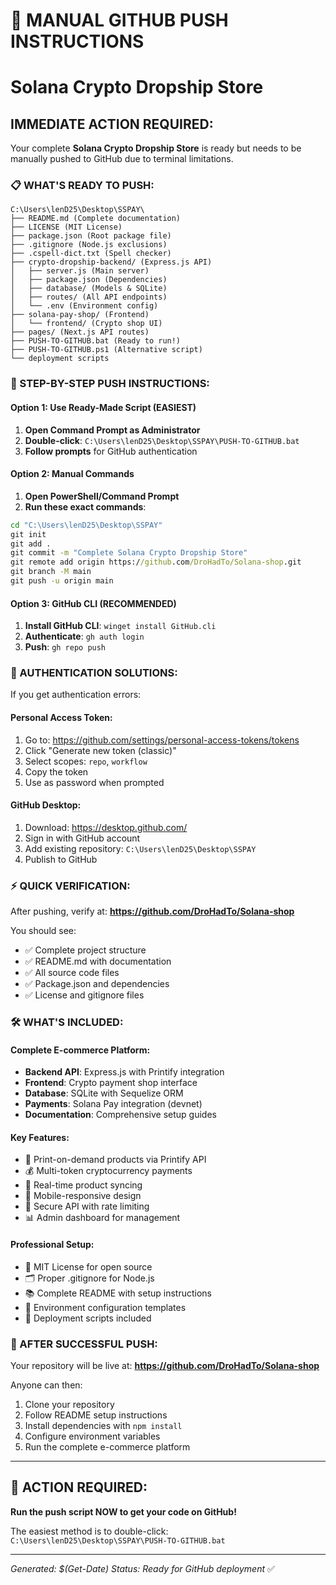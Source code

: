 # 🚀 MANUAL GITHUB PUSH INSTRUCTIONS
# Solana Crypto Dropship Store

## IMMEDIATE ACTION REQUIRED:

Your complete **Solana Crypto Dropship Store** is ready but needs to be manually pushed to GitHub due to terminal limitations.

### 📋 WHAT'S READY TO PUSH:

```
C:\Users\lenD25\Desktop\SSPAY\
├── README.md (Complete documentation)
├── LICENSE (MIT License)
├── package.json (Root package file)
├── .gitignore (Node.js exclusions)
├── .cspell-dict.txt (Spell checker)
├── crypto-dropship-backend/ (Express.js API)
│   ├── server.js (Main server)
│   ├── package.json (Dependencies)
│   ├── database/ (Models & SQLite)
│   ├── routes/ (All API endpoints)
│   └── .env (Environment config)
├── solana-pay-shop/ (Frontend)
│   └── frontend/ (Crypto shop UI)
├── pages/ (Next.js API routes)
├── PUSH-TO-GITHUB.bat (Ready to run!)
├── PUSH-TO-GITHUB.ps1 (Alternative script)
└── deployment scripts
```

### 🎯 STEP-BY-STEP PUSH INSTRUCTIONS:

#### Option 1: Use Ready-Made Script (EASIEST)
1. **Open Command Prompt as Administrator**
2. **Double-click**: `C:\Users\lenD25\Desktop\SSPAY\PUSH-TO-GITHUB.bat`
3. **Follow prompts** for GitHub authentication

#### Option 2: Manual Commands
1. **Open PowerShell/Command Prompt**
2. **Run these exact commands**:
```cmd
cd "C:\Users\lenD25\Desktop\SSPAY"
git init
git add .
git commit -m "Complete Solana Crypto Dropship Store"
git remote add origin https://github.com/DroHadTo/Solana-shop.git
git branch -M main
git push -u origin main
```

#### Option 3: GitHub CLI (RECOMMENDED)
1. **Install GitHub CLI**: `winget install GitHub.cli`
2. **Authenticate**: `gh auth login`
3. **Push**: `gh repo push`

### 🔐 AUTHENTICATION SOLUTIONS:

If you get authentication errors:

#### Personal Access Token:
1. Go to: https://github.com/settings/personal-access-tokens/tokens
2. Click "Generate new token (classic)"
3. Select scopes: `repo`, `workflow`
4. Copy the token
5. Use as password when prompted

#### GitHub Desktop:
1. Download: https://desktop.github.com/
2. Sign in with GitHub account
3. Add existing repository: `C:\Users\lenD25\Desktop\SSPAY`
4. Publish to GitHub

### ⚡ QUICK VERIFICATION:

After pushing, verify at: **https://github.com/DroHadTo/Solana-shop**

You should see:
- ✅ Complete project structure
- ✅ README.md with documentation
- ✅ All source code files
- ✅ Package.json and dependencies
- ✅ License and gitignore files

### 🛠️ WHAT'S INCLUDED:

#### Complete E-commerce Platform:
- **Backend API**: Express.js with Printify integration
- **Frontend**: Crypto payment shop interface
- **Database**: SQLite with Sequelize ORM
- **Payments**: Solana Pay integration (devnet)
- **Documentation**: Comprehensive setup guides

#### Key Features:
- 🛒 Print-on-demand products via Printify API
- 💰 Multi-token cryptocurrency payments
- 🔄 Real-time product syncing
- 📱 Mobile-responsive design
- 🔐 Secure API with rate limiting
- 📊 Admin dashboard for management

#### Professional Setup:
- 📝 MIT License for open source
- 🗂️ Proper .gitignore for Node.js
- 📚 Complete README with setup instructions
- 🔧 Environment configuration templates
- 🚀 Deployment scripts included

### 🎉 AFTER SUCCESSFUL PUSH:

Your repository will be live at:
**https://github.com/DroHadTo/Solana-shop**

Anyone can then:
1. Clone your repository
2. Follow README setup instructions
3. Install dependencies with `npm install`
4. Configure environment variables
5. Run the complete e-commerce platform

---

## 🚨 ACTION REQUIRED:
**Run the push script NOW to get your code on GitHub!**

The easiest method is to double-click:
`C:\Users\lenD25\Desktop\SSPAY\PUSH-TO-GITHUB.bat`

---

*Generated: $(Get-Date)*
*Status: Ready for GitHub deployment* ✅
